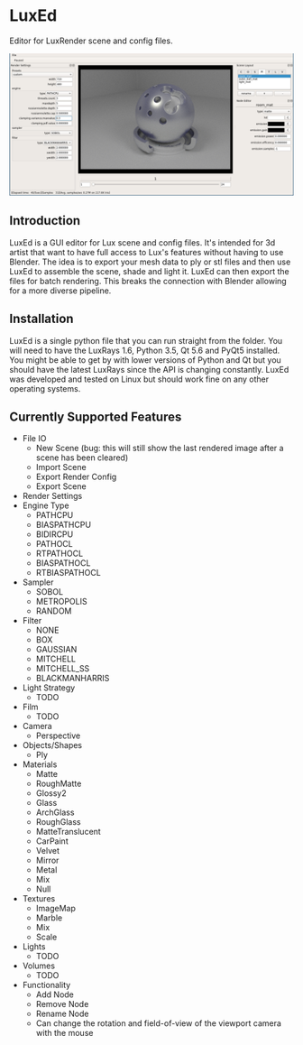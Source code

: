 LuxEd
=======

Editor for LuxRender scene and config files.

![LuxEd](https://raw.githubusercontent.com/richardlayman/luxed/master/ui.png)

Introduction
---------------
LuxEd is a GUI editor for Lux scene and config files. It's intended for 3d artist that want to have full access to Lux's features without having to use Blender. The idea is to export your mesh data to ply or stl files and then use LuxEd to assemble the scene, shade and light it. LuxEd can then export the files for batch rendering. This breaks the connection with Blender allowing for a more diverse pipeline.

Installation
---------------
LuxEd is a single python file that you can run straight from the folder. You will need to have the LuxRays 1.6, Python 3.5, Qt 5.6 and PyQt5 installed. You might be able to get by with lower versions of Python and Qt but you should have the latest LuxRays since the API is changing constantly. LuxEd was developed and tested on Linux but should work fine on any other operating systems.

Currently Supported Features
---------------
- File IO
  * New Scene (bug: this will still show the last rendered image after a scene has been cleared)
  * Import Scene
  * Export Render Config
  * Export Scene
- Render Settings
- Engine Type
  * PATHCPU
  * BIASPATHCPU
  * BIDIRCPU
  * PATHOCL
  * RTPATHOCL
  * BIASPATHOCL
  * RTBIASPATHOCL
- Sampler
  * SOBOL
  * METROPOLIS
  * RANDOM
- Filter
  * NONE
  * BOX
  * GAUSSIAN
  * MITCHELL
  * MITCHELL\_SS 
  * BLACKMANHARRIS
- Light Strategy
  * TODO
- Film
  * TODO
- Camera
  * Perspective
- Objects/Shapes
  * Ply
- Materials
  * Matte
  * RoughMatte
  * Glossy2
  * Glass
  * ArchGlass
  * RoughGlass
  * MatteTranslucent
  * CarPaint
  * Velvet
  * Mirror
  * Metal
  * Mix
  * Null
- Textures
  * ImageMap
  * Marble
  * Mix
  * Scale 
- Lights
  * TODO
- Volumes
  * TODO
- Functionality
  * Add Node
  * Remove Node
  * Rename Node
  * Can change the rotation and field-of-view of the viewport camera with the mouse
